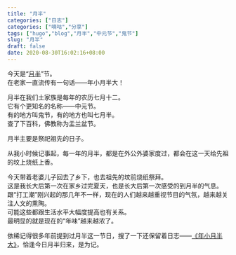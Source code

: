 ```yaml
---
title: "月半"
categories: ["日志"]
categories: ["嘀咕","分享"]
tags: ["hugo","blog","月半","中元节","鬼节"]
slug: "月半"
draft: false
date: 2020-08-30T16:02:16+08:00
---
```


今天是“[月半](https://baike.baidu.com/item/%E6%9C%88%E5%8D%8A/10042879)”节。  
在老家一直流传有一句话——年小月半大！

月半在我们土家族是每年的农历七月十二。  
它有个更知名的名称——中元节。    
有的地方叫鬼节，有的地方也叫七月半。  
查了下百科，佛教称为盂兰盆节。  

月半主要是祭祀祖先的日子。  

从我小时候记事起，每一年的月半，都是在外公外婆家度过，都会在这一天给先祖的坟上烧纸上香。  

今天带着老婆儿子回去了乡下，也去祖先的坟前烧纸祭拜。  
这是我长大后第一次在家乡过完夏天，也是长大后第一次感受的到月半的气息。  
跟“打工潮”刚兴起的那几年不一样，现在的人们越来越重视节目的气氛，越来越关注人文的熏陶。  
可能这些都跟生活水平大幅度提高也有关系。  
最明显的就是现在的“年味”越来越浓了。  

依稀记得很多年前提到过月半这一节日，搜了一下还保留着日志——[《年小月半大》](https://eallion.com/yueban/)，恰逢今日月半归来，是为记。  